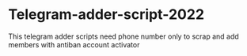 # Telegram-adder-script-2022
This telegram adder scripts need phone number only to scrap and add members with antiban account activator
